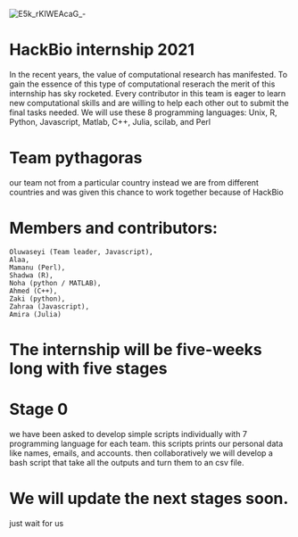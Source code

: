 ![E5k_rKIWEAcaG_-](https://user-images.githubusercontent.com/62318888/128572391-4bc351b5-38db-4f57-a86b-82e045e1978f.jpg)

# HackBio internship 2021

In the recent years, the value of computational research has manifested. To gain the essence of this type of computational reserach the merit of this internship has sky rocketed. Every contributor in this team is eager to learn new computational skills and are willing to help each other out to submit the final tasks needed. 
We will use these 8 programming languages: Unix, R, Python, Javascript, Matlab, C++, Julia, scilab, and Perl

# Team pythagoras

our team not from a particular country instead we are from different countries and was given this chance to work together because of HackBio

# Members and contributors:
	Oluwaseyi (Team leader, Javascript),
	Alaa,
	Mamanu (Perl),
	Shadwa (R),
	Noha (python / MATLAB),
	Ahmed (C++),
	Zaki (python),
	Zahraa (Javascript),
	Amira (Julia)

# The internship will be five-weeks long with five stages

# Stage 0 

we have been asked to develop simple scripts individually with 7 programming language for each team. this scripts prints our personal data like names, emails, and accounts. then collaboratively we will develop a bash script that take all the outputs and turn them to an csv file.

# We will update the next stages soon.
just wait for us
